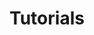 ---
layout: category-tags-wide
title: Tutorials
category: 'Tutorials'
tags: ['Psycholinguistics', 'Markdown', 'Markup']
---